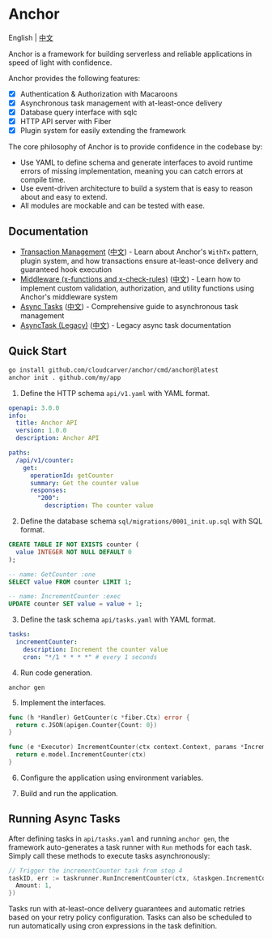 # Anchor 

English | [中文](README.zh.md)

Anchor is a framework for building serverless and reliable applications in speed of light with confidence.

Anchor provides the following features:

- [x] Authentication & Authorization with Macaroons
- [x] Asynchronous task management with at-least-once delivery
- [x] Database query interface with sqlc
- [x] HTTP API server with Fiber
- [x] Plugin system for easily extending the framework

The core philosophy of Anchor is to provide confidence in the codebase by:

- Use YAML to define schema and generate interfaces to avoid runtime errors of missing implementation, meaning you can catch errors at compile time.
- Use event-driven architecture to build a system that is easy to reason about and easy to extend.
- All modules are mockable and can be tested with ease.

## Documentation

- [Transaction Management](docs/transaction.md) ([中文](docs/transaction.zh.md)) - Learn about Anchor's `WithTx` pattern, plugin system, and how transactions ensure at-least-once delivery and guaranteed hook execution
- [Middleware (x-functions and x-check-rules)](docs/middleware.md) ([中文](docs/middleware.zh.md)) - Learn how to implement custom validation, authorization, and utility functions using Anchor's middleware system
- [Async Tasks](docs/async-tasks.md) ([中文](docs/async-tasks.zh.md)) - Comprehensive guide to asynchronous task management
- [AsyncTask (Legacy)](docs/asynctask.md) ([中文](docs/asynctask.zh.md)) - Legacy async task documentation

## Quick Start

```bash
go install github.com/cloudcarver/anchor/cmd/anchor@latest
anchor init . github.com/my/app
```

1. Define the HTTP schema `api/v1.yaml` with YAML format.

  ```yaml
  openapi: 3.0.0
  info:
    title: Anchor API
    version: 1.0.0
    description: Anchor API

  paths:
    /api/v1/counter:
      get:
        operationId: getCounter
        summary: Get the counter value
        responses:
          "200":
            description: The counter value
  ```

2. Define the database schema `sql/migrations/0001_init.up.sql` with SQL format.

  ```sql
  CREATE TABLE IF NOT EXISTS counter (
    value INTEGER NOT NULL DEFAULT 0
  );
  ```

  ```sql
  -- name: GetCounter :one
  SELECT value FROM counter LIMIT 1;

  -- name: IncrementCounter :exec
  UPDATE counter SET value = value + 1;
  ```

3. Define the task schema `api/tasks.yaml` with YAML format.

  ```yaml
  tasks:
    incrementCounter:
      description: Increment the counter value
      cron: "*/1 * * * *" # every 1 seconds
  ```

4. Run code generation.

```
anchor gen
```

5. Implement the interfaces.

  ```go
  func (h *Handler) GetCounter(c *fiber.Ctx) error {
    return c.JSON(apigen.Counter{Count: 0})
  }
  ```

  ```go
  func (e *Executor) IncrementCounter(ctx context.Context, params *IncrementCounterParameters) error {
    return e.model.IncrementCounter(ctx)
  }
  ```

6. Configure the application using environment variables.

7. Build and run the application.

## Running Async Tasks

After defining tasks in `api/tasks.yaml` and running `anchor gen`, the framework auto-generates a task runner with `Run` methods for each task. Simply call these methods to execute tasks asynchronously:

```go
// Trigger the incrementCounter task from step 4
taskID, err := taskrunner.RunIncrementCounter(ctx, &taskgen.IncrementCounterParameters{
  Amount: 1,
})
```

Tasks run with at-least-once delivery guarantees and automatic retries based on your retry policy configuration. Tasks can also be scheduled to run automatically using cron expressions in the task definition.
